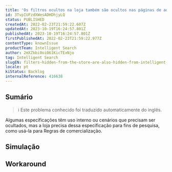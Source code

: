 ```yaml
---
title: 'Os filtros ocultos na loja também são ocultos nas páginas de administração do Intelligent Search'
id: 3TvpIUFzdXWesADHDhjyLQ
status: PUBLISHED
createdAt: 2022-02-23T21:59:22.607Z
updatedAt: 2023-10-19T16:24:57.801Z
publishedAt: 2023-10-19T16:24:57.801Z
firstPublishedAt: 2022-02-23T21:59:22.977Z
contentType: knownIssue
productTeam: Intelligent Search
author: 2mXZkbi0oi061KicTExNjo
tag: Intelligent Search
slugEN: filters-hidden-from-the-store-are-also-hidden-from-intelligent-search-admin-pages
locale: pt
kiStatus: Backlog
internalReference: 416638
---
```


## Sumário

>ℹ️ Este problema conhecido foi traduzido automaticamente do inglês.


Algumas especificações têm uso interno ou cenários que precisam ser ocultados, mas a loja precisa dessa especificação para fins de pesquisa, como usá-la para Regras de comercialização.

## Simulação



## Workaround



